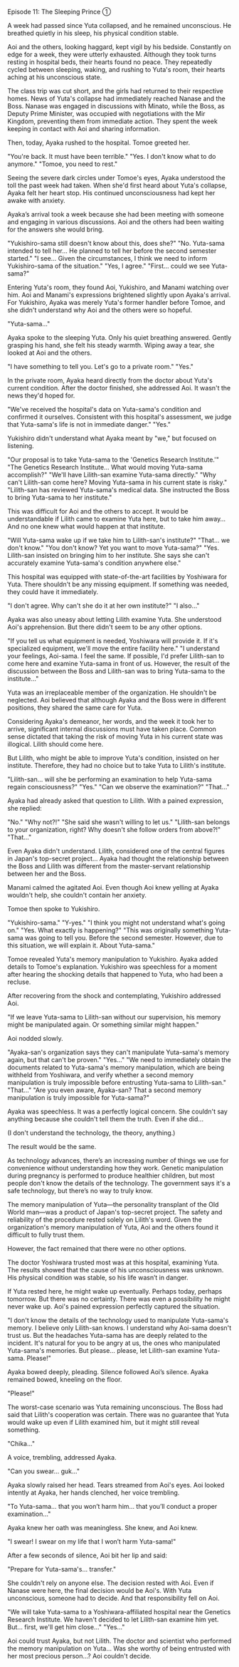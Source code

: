 Episode 11: The Sleeping Prince ①

A week had passed since Yuta collapsed, and he remained unconscious.  He breathed quietly in his sleep, his physical condition stable.

Aoi and the others, looking haggard, kept vigil by his bedside.  Constantly on edge for a week, they were utterly exhausted.  Although they took turns resting in hospital beds, their hearts found no peace.  They repeatedly cycled between sleeping, waking, and rushing to Yuta's room, their hearts aching at his unconscious state.

The class trip was cut short, and the girls had returned to their respective homes.  News of Yuta's collapse had immediately reached Nanase and the Boss.  Nanase was engaged in discussions with Minato, while the Boss, as Deputy Prime Minister, was occupied with negotiations with the Mir Kingdom, preventing them from immediate action. They spent the week keeping in contact with Aoi and sharing information.

Then, today, Ayaka rushed to the hospital. Tomoe greeted her.

"You're back. It must have been terrible."
"Yes. I don't know what to do anymore."
"Tomoe, you need to rest."

Seeing the severe dark circles under Tomoe's eyes, Ayaka understood the toll the past week had taken.  When she'd first heard about Yuta's collapse, Ayaka felt her heart stop.  His continued unconsciousness had kept her awake with anxiety.

Ayaka’s arrival took a week because she had been meeting with someone and engaging in various discussions.  Aoi and the others had been waiting for the answers she would bring.

"Yukishiro-sama still doesn't know about this, does she?"
"No. Yuta-sama intended to tell her… He planned to tell her before the second semester started."
"I see… Given the circumstances, I think we need to inform Yukishiro-sama of the situation."
"Yes, I agree."
"First… could we see Yuta-sama?"

Entering Yuta's room, they found Aoi, Yukishiro, and Manami watching over him.  Aoi and Manami's expressions brightened slightly upon Ayaka's arrival.  For Yukishiro, Ayaka was merely Yuta's former handler before Tomoe, and she didn't understand why Aoi and the others were so hopeful.

"Yuta-sama…"

Ayaka spoke to the sleeping Yuta.  Only his quiet breathing answered.  Gently grasping his hand, she felt his steady warmth.  Wiping away a tear, she looked at Aoi and the others.

"I have something to tell you. Let's go to a private room."
"Yes."

In the private room, Ayaka heard directly from the doctor about Yuta's current condition.  After the doctor finished, she addressed Aoi.  It wasn't the news they'd hoped for.

"We've received the hospital's data on Yuta-sama's condition and confirmed it ourselves.  Consistent with this hospital's assessment, we judge that Yuta-sama's life is not in immediate danger."
"Yes."

Yukishiro didn't understand what Ayaka meant by "we," but focused on listening.

"Our proposal is to take Yuta-sama to the 'Genetics Research Institute.'"
"The Genetics Research Institute… What would moving Yuta-sama accomplish?"
"We'll have Lilith-san examine Yuta-sama directly."
"Why can't Lilith-san come here? Moving Yuta-sama in his current state is risky."
"Lilith-san has reviewed Yuta-sama's medical data.  She instructed the Boss to bring Yuta-sama to her institute."

This was difficult for Aoi and the others to accept.  It would be understandable if Lilith came to examine Yuta here, but to take him away…  And no one knew what would happen at that institute.

"Will Yuta-sama wake up if we take him to Lilith-san's institute?"
"That… we don't know."
"You don't know? Yet you want to move Yuta-sama?"
"Yes. Lilith-san insisted on bringing him to her institute. She says she can't accurately examine Yuta-sama's condition anywhere else."

This hospital was equipped with state-of-the-art facilities by Yoshiwara for Yuta. There shouldn't be any missing equipment. If something was needed, they could have it immediately.

"I don't agree. Why can't she do it at her own institute?"
"I also…"

Ayaka was also uneasy about letting Lilith examine Yuta. She understood Aoi's apprehension.  But there didn't seem to be any other options.

"If you tell us what equipment is needed, Yoshiwara will provide it.  If it's specialized equipment, we'll move the entire facility here."
"I understand your feelings, Aoi-sama. I feel the same. If possible, I'd prefer Lilith-san to come here and examine Yuta-sama in front of us. However, the result of the discussion between the Boss and Lilith-san was to bring Yuta-sama to the institute…"

Yuta was an irreplaceable member of the organization. He shouldn't be neglected. Aoi believed that although Ayaka and the Boss were in different positions, they shared the same care for Yuta.

Considering Ayaka's demeanor, her words, and the week it took her to arrive, significant internal discussions must have taken place.  Common sense dictated that taking the risk of moving Yuta in his current state was illogical. Lilith should come here.

But Lilith, who might be able to improve Yuta's condition, insisted on her institute.  Therefore, they had no choice but to take Yuta to Lilith's institute.

"Lilith-san… will she be performing an examination to help Yuta-sama regain consciousness?"
"Yes."
"Can we observe the examination?"
"That…"

Ayaka had already asked that question to Lilith.  With a pained expression, she replied:

"No."
"Why not?!"
"She said she wasn't willing to let us."
"Lilith-san belongs to your organization, right? Why doesn't she follow orders from above?!"
"That…"

Even Ayaka didn't understand.  Lilith, considered one of the central figures in Japan's top-secret project… Ayaka had thought the relationship between the Boss and Lilith was different from the master-servant relationship between her and the Boss.

Manami calmed the agitated Aoi. Even though Aoi knew yelling at Ayaka wouldn't help, she couldn't contain her anxiety.

Tomoe then spoke to Yukishiro.

"Yukishiro-sama."
"Y-yes."
"I think you might not understand what's going on."
"Yes. What exactly is happening?"
"This was originally something Yuta-sama was going to tell you. Before the second semester. However, due to this situation, we will explain it. About Yuta-sama."

Tomoe revealed Yuta's memory manipulation to Yukishiro.  Ayaka added details to Tomoe's explanation. Yukishiro was speechless for a moment after hearing the shocking details that happened to Yuta, who had been a recluse.

After recovering from the shock and contemplating, Yukishiro addressed Aoi.

"If we leave Yuta-sama to Lilith-san without our supervision, his memory might be manipulated again. Or something similar might happen."

Aoi nodded slowly.

"Ayaka-san's organization says they can't manipulate Yuta-sama's memory again, but that can't be proven."
"Yes…"
"We need to immediately obtain the documents related to Yuta-sama's memory manipulation, which are being withheld from Yoshiwara, and verify whether a second memory manipulation is truly impossible before entrusting Yuta-sama to Lilith-san."
"That…"
"Are you even aware, Ayaka-san? That a second memory manipulation is truly impossible for Yuta-sama?"

Ayaka was speechless. It was a perfectly logical concern.  She couldn't say anything because she couldn't tell them the truth. Even if she did...

(I don't understand the technology, the theory, anything.)

The result would be the same.

As technology advances, there’s an increasing number of things we use for convenience without understanding how they work.  Genetic manipulation during pregnancy is performed to produce healthier children, but most people don't know the details of the technology. The government says it's a safe technology, but there’s no way to truly know.

The memory manipulation of Yuta—the personality transplant of the Old World man—was a product of Japan's top-secret project. The safety and reliability of the procedure rested solely on Lilith's word.  Given the organization's memory manipulation of Yuta, Aoi and the others found it difficult to fully trust them.

However, the fact remained that there were no other options.

The doctor Yoshiwara trusted most was at this hospital, examining Yuta.  The results showed that the cause of his unconsciousness was unknown.  His physical condition was stable, so his life wasn’t in danger.

If Yuta rested here, he might wake up eventually.  Perhaps today, perhaps tomorrow.  But there was no certainty.  There was even a possibility he might never wake up. Aoi's pained expression perfectly captured the situation.

"I don't know the details of the technology used to manipulate Yuta-sama's memory. I believe only Lilith-san knows. I understand why Aoi-sama doesn't trust us. But the headaches Yuta-sama has are deeply related to the incident.  It's natural for you to be angry at us, the ones who manipulated Yuta-sama's memories. But please… please, let Lilith-san examine Yuta-sama. Please!"

Ayaka bowed deeply, pleading.  Silence followed Aoi’s silence. Ayaka remained bowed, kneeling on the floor.

"Please!"

The worst-case scenario was Yuta remaining unconscious. The Boss had said that Lilith's cooperation was certain.  There was no guarantee that Yuta would wake up even if Lilith examined him, but it might still reveal something.

"Chika…"

A voice, trembling, addressed Ayaka.

"Can you swear… guk…"

Ayaka slowly raised her head. Tears streamed from Aoi's eyes.  Aoi looked intently at Ayaka, her hands clenched, her voice trembling.

"To Yuta-sama… that you won’t harm him… that you’ll conduct a proper examination…"

Ayaka knew her oath was meaningless.  She knew, and Aoi knew.

"I swear! I swear on my life that I won’t harm Yuta-sama!"

After a few seconds of silence, Aoi bit her lip and said:

"Prepare for Yuta-sama's… transfer."

She couldn't rely on anyone else.  The decision rested with Aoi. Even if Nanase were here, the final decision would be Aoi's. With Yuta unconscious, someone had to decide. And that responsibility fell on Aoi.

"We will take Yuta-sama to a Yoshiwara-affiliated hospital near the Genetics Research Institute. We haven't decided to let Lilith-san examine him yet. But… first, we'll get him close…"
"Yes…"

Aoi could trust Ayaka, but not Lilith.  The doctor and scientist who performed the memory manipulation on Yuta… Was she worthy of being entrusted with her most precious person…? Aoi couldn't decide.

